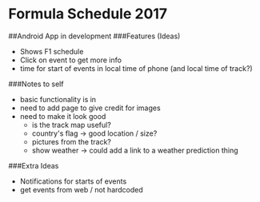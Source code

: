 # Formula Schedule 2017

##Android App in development
###Features (Ideas)
* Shows F1 schedule
* Click on event to get more info
* time for start of events in local time of phone (and local time of track?)
  
###Notes to self
* basic functionality is in
* need to add page to give credit for images
* need to make it look good
	* is the track map useful?
	* country's flag -> good location / size?
	* pictures from the track?
	* show weather -> could add a link to a weather prediction thing

###Extra Ideas
* Notifications for starts of events
* get events from web / not hardcoded
